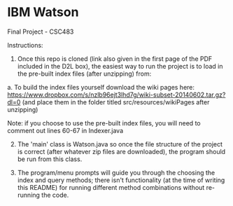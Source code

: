 # IBM Watson
Final Project - CSC483

Instructions:
1. Once this repo is cloned (link also given in the first page of the PDF included in the D2L box), the easiest way to run the project is to load in the pre-built index files (after unzipping) from:
  
a. To build the index files yourself download the wiki pages here: https://www.dropbox.com/s/nzlb96ejt3lhd7g/wiki-subset-20140602.tar.gz?dl=0 (and place them in the folder titled src/resources/wikiPages after unzipping)

Note: if you choose to use the pre-built index files, you will need to comment out lines 60-67 in Indexer.java

2. The 'main' class is Watson.java so once the file structure of the project is correct (after whatever zip files are downloaded), the program should be run from this class.

3. The program/menu prompts will guide you through the choosing the index and query methods; there isn't functionality (at the time of writing this README) for running different method combinations without re-running the code.
